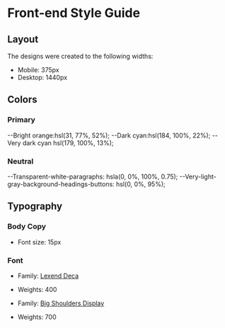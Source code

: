 # Front-end Style Guide

## Layout

The designs were created to the following widths:

- Mobile: 375px
- Desktop: 1440px

## Colors

### Primary

--Bright orange:hsl(31, 77%, 52%);
--Dark cyan:hsl(184, 100%, 22%);
--Very dark cyan hsl(179, 100%, 13%);

### Neutral

--Transparent-white-paragraphs: hsla(0, 0%, 100%, 0.75);
--Very-light-gray-background-headings-buttons: hsl(0, 0%, 95%);

## Typography

### Body Copy

- Font size: 15px

### Font

- Family: [Lexend Deca](https://fonts.google.com/specimen/Lexend+Deca)
- Weights: 400

- Family: [Big Shoulders Display](https://fonts.google.com/specimen/Big+Shoulders+Display)
- Weights: 700
